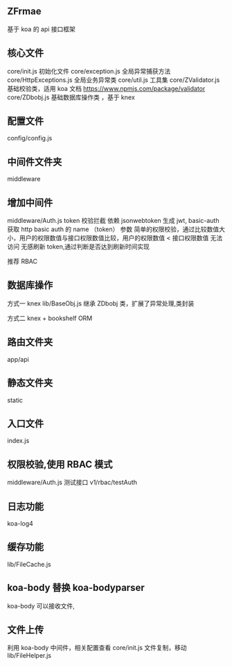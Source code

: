 <!--
 * @Author: Brightness
 * @Date: 2021-04-09 13:33:15
 * @LastEditors: Brightness
 * @LastEditTime: 2021-04-25 16:40:05
 * @Description:
-->

## ZFrmae

基于 koa 的 api 接口框架

## 核心文件

core/init.js 初始化文件
core/exception.js 全局异常捕获方法
core/HttpExceptions.js 全局业务异常类
core/util.js 工具集
core/ZValidator.js 基础校验类，适用 koa 文档 https://www.npmjs.com/package/validator
core/ZDbobj.js 基础数据库操作类 ，基于 knex

## 配置文件

config/config.js

## 中间件文件夹

middleware

## 增加中间件

middleware/Auth.js token 校验拦截 依赖 jsonwebtoken 生成 jwt, basic-auth 获取 http basic auth 的 name （token） 参数
简单的权限校验，通过比较数值大小，用户的权限数值与接口权限数值比较，用户的权限数值 < 接口权限数值 无法访问
无感刷新 token,通过判断是否达到刷新时间实现

推荐 RBAC

## 数据库操作

方式一
knex
lib/BaseObj.js 继承 ZDbobj 类，扩展了异常处理,类封装

方式二
knex + bookshelf ORM

## 路由文件夹

app/api

## 静态文件夹

static

## 入口文件

index.js

## 权限校验,使用 RBAC 模式

middleware/Auth.js
测试接口
v1/rbac/testAuth

## 日志功能

koa-log4

## 缓存功能

lib/FileCache.js

## koa-body 替换 koa-bodyparser

koa-body 可以接收文件,

## 文件上传

利用 koa-body 中间件，相关配置查看 core/init.js
文件复制，移动 lib/FileHelper.js
